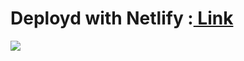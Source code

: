    <h1>Deployd with Netlify :<a href='https://stellar-pastelito-112e9c.netlify.app/' target='_blank'> Link </a></h1>
 
<img src='https://lh3.googleusercontent.com/FPWI_n0U6IYJQ0hFkcYjqIbROQ_91Wpj6Bie_I4e_XLnsCK0MP3cmeeKTr5YvvAd8FKPWsh7WHvSyN6PE4Yxd1D_kUuymQkLTWHEfVCA-yjV2eJDRQbAG_sHhbee9CxU9F0qo84JfnA6DLK2wRXp5hoUnYvZug2tv2USA_ZlrDDfp2zOv9-JyiKBDkcei3xYLead8B0DAFqvNKE0WZmW7gIlm-Ho5hUNAUqKNwF5mUdd8aT8N9rbuF_M-AyiTAyfL6CulNEJCpzKQ6DXrwzAof1pNSlVKGY4gcwh1jdO7i38oCdJW4a-B75XwCI-aFn3HO_vSBoTHhAdyF11SWaXZrEwxdXtyHmAwB5_dddRCm96uwt4CHKbX9Y4vkz5PRU67BYknsPNsv8zu7sV702LgF_UfLbFngymNajkJkgWeE4rml8LWDAsX7BhLQaxASZgTpwt8395jnz4LfspkexKGVIzA8uRuSHJMXzlB84WH8A67MWVGLLo_iCsJEdSmjl8UgNadZzYtQ4bmpxHm2RohC0l-Zxs0vE6vBdyHPwzgM9JnrMZ2-jgO8zD3plpPxeGuVbdZR-WO-BL5V_T7WsK7eW_j404Ul1TqZZbjg9EGycM9UaWrqo7dqnmuj7iAq3qtD47J4ambV_72_YRzE7OAarY-JAtjgSbKgnQRAtBo1wYgKV7Joqeab5yVy4gtFh2CsnjQIW6RufUEQXd67zuK__MxCJkZQZG9sXmlUcTCJ9f1IRJJ6BbxJnqW_6_Ol973mDaoHhEqBptsvGbS0dbOlY_ss4HDb8FcGT2vTmLHvW4u0nAT4ZPHn2zJ2efyJOlfOh7jvcE5JCupukuCDYFG1JGgprUPADqm8H_n1iDEg_vkiJQlR-tLLCoQZI3KZXSB3EOUxI52cGQlbEF3n7iSpUq4yHse8rtCpKpHIWuGyyktv3-=w922-h826-no?authuser=0'/>
